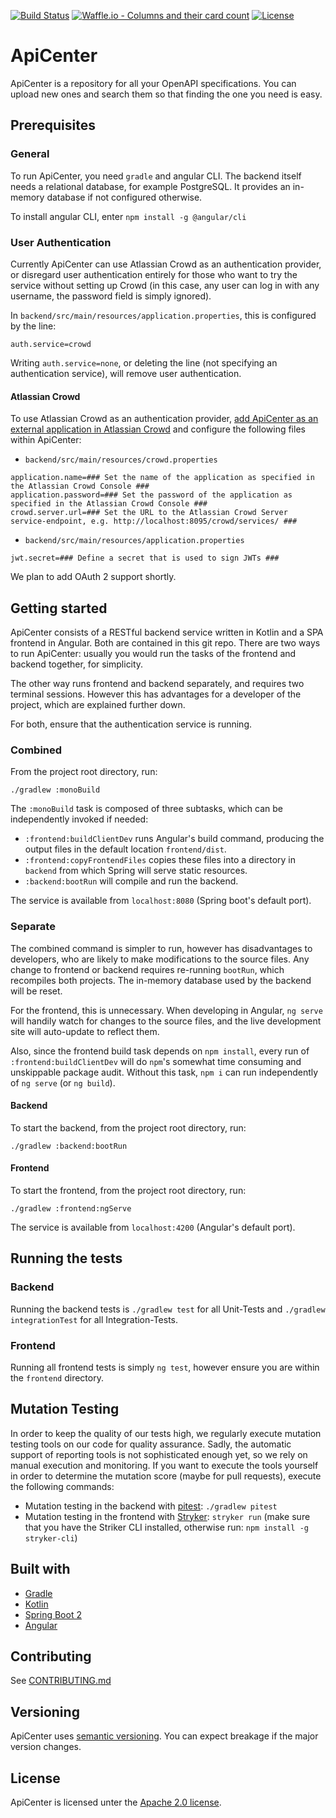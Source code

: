 [![Build Status](https://travis-ci.org/TNG/ApiCenter.svg?branch=master)](https://travis-ci.org/TNG/ApiCenter) [![Waffle.io - Columns and their card count](https://badge.waffle.io/TNG/ApiCenter.svg?columns=In%20Progress)](https://waffle.io/TNG/ApiCenter) [![License](https://img.shields.io/badge/License-Apache%202.0-blue.svg)](https://opensource.org/licenses/Apache-2.0)

# ApiCenter

ApiCenter is a repository for all your OpenAPI specifications. You can upload new ones and search them so that finding the one you need is easy.

## Prerequisites

### General

To run ApiCenter, you need `gradle` and angular CLI. The backend itself needs a relational database, for example PostgreSQL. It provides an in-memory database if not configured otherwise.

To install angular CLI, enter `npm install -g @angular/cli`

### User Authentication

Currently ApiCenter can use Atlassian Crowd as an authentication provider, or disregard user authentication entirely for those who want to try the service without setting up Crowd (in this case, any user can log in with any username, the password field is simply ignored).

In `backend/src/main/resources/application.properties`, this is configured by the line:
```
auth.service=crowd
```
Writing `auth.service=none`, or deleting the line (not specifying an authentication service), will remove user authentication.

#### Atlassian Crowd
To use Atlassian Crowd as an authentication provider, [add ApiCenter
as an external application in Atlassian Crowd](https://confluence.atlassian.com/crowd/adding-an-application-18579591.html#AddinganApplication-add) and configure
the following files within ApiCenter:

- `backend/src/main/resources/crowd.properties`
```
application.name=### Set the name of the application as specified in the Atlassian Crowd Console ###
application.password=### Set the password of the application as specified in the Atlassian Crowd Console ###
crowd.server.url=### Set the URL to the Atlassian Crowd Server service-endpoint, e.g. http://localhost:8095/crowd/services/ ###
```

- `backend/src/main/resources/application.properties`
```
jwt.secret=### Define a secret that is used to sign JWTs ###
```

We plan to add OAuth 2 support shortly.

## Getting started

ApiCenter consists of a RESTful backend service written in Kotlin and a SPA frontend in Angular. Both are contained in this git repo. There are two ways to run ApiCenter: usually you would run the tasks of the frontend and backend together, for simplicity.

The other way runs frontend and backend separately, and requires two terminal sessions. However this has advantages for a developer of the project, which are explained further down.

For both, ensure that the authentication service is running.
### Combined
From the project root directory, run:
```
./gradlew :monoBuild
```
The `:monoBuild` task is composed of three subtasks, which can be independently invoked if needed:
- `:frontend:buildClientDev` runs Angular's build command, producing the output files in the default location `frontend/dist`.
- `:frontend:copyFrontendFiles` copies these files into a directory in `backend` from which Spring will serve static resources.
- `:backend:bootRun` will compile and run the backend.

The service is available from `localhost:8080` (Spring boot's default port).

### Separate

The combined command is simpler to run, however has disadvantages to developers, who are likely to make modifications to the source files. Any change to frontend or backend requires re-running `bootRun`, which recompiles both projects. The in-memory database used by the backend will be reset.

For the frontend, this is unnecessary. When developing in Angular, `ng serve` will handily watch for changes to the source files, and the live development site will auto-update to reflect them.

Also, since the frontend build task depends on `npm install`, every run of `:frontend:buildClientDev` will do `npm`'s somewhat time consuming and unskippable package audit. Without this task, `npm i` can run independently of `ng serve` (or `ng build`).

#### Backend
To start the backend, from the project root directory, run:
```
./gradlew :backend:bootRun
```

#### Frontend
To start the frontend, from the project root directory, run:
```
./gradlew :frontend:ngServe
```
The service is available from `localhost:4200` (Angular's default port).
## Running the tests

### Backend
Running the backend tests is `./gradlew test` for all Unit-Tests and `./gradlew integrationTest` for all Integration-Tests.

### Frontend
Running all frontend tests is simply `ng test`, however ensure you are within the `frontend` directory.

## Mutation Testing
In order to keep the quality of our tests high, we regularly execute mutation testing tools on our code for quality assurance. 
Sadly, the automatic support of reporting tools is not sophisticated enough yet, so we rely on manual execution and monitoring. 
If you want to execute the tools yourself in order to determine the mutation score (maybe for pull requests), execute the following commands:

- Mutation testing in the backend with [pitest](http://pitest.org/): `./gradlew pitest`
- Mutation testing in the frontend with [Stryker](https://stryker-mutator.io/): `stryker run` (make sure that you have the Striker CLI installed, otherwise run: `npm install -g stryker-cli`)

## Built with
- [Gradle](https://gradle.org/)
- [Kotlin](https://kotlinlang.org/)
- [Spring Boot 2](https://spring.io/projects/spring-boot)
- [Angular](https://angular.io/)

## Contributing
See [CONTRIBUTING.md](CONTRIBUTING.md)

## Versioning
ApiCenter uses [semantic versioning](https://semver.org/). You can expect breakage if the major version changes.

## License
ApiCenter is licensed unter the [Apache 2.0 license](https://github.com/tngtech/apicenter/LICENSE.md).
